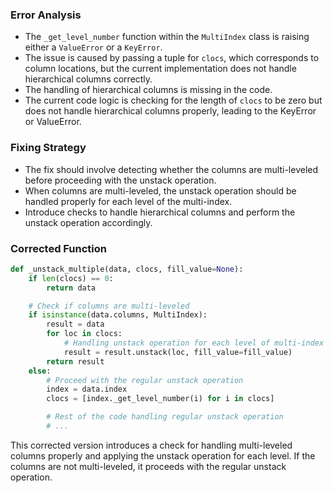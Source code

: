 ### Error Analysis
- The `_get_level_number` function within the `MultiIndex` class is raising either a `ValueError` or a `KeyError`.
- The issue is caused by passing a tuple for `clocs`, which corresponds to column locations, but the current implementation does not handle hierarchical columns correctly.
- The handling of hierarchical columns is missing in the code.
- The current code logic is checking for the length of `clocs` to be zero but does not handle hierarchical columns properly, leading to the KeyError or ValueError.

### Fixing Strategy
- The fix should involve detecting whether the columns are multi-leveled before proceeding with the unstack operation.
- When columns are multi-leveled, the unstack operation should be handled properly for each level of the multi-index.
- Introduce checks to handle hierarchical columns and perform the unstack operation accordingly.

### Corrected Function
```python
def _unstack_multiple(data, clocs, fill_value=None):
    if len(clocs) == 0:
        return data

    # Check if columns are multi-leveled
    if isinstance(data.columns, MultiIndex):
        result = data
        for loc in clocs:
            # Handling unstack operation for each level of multi-index columns
            result = result.unstack(loc, fill_value=fill_value)
        return result
    else:
        # Proceed with the regular unstack operation
        index = data.index
        clocs = [index._get_level_number(i) for i in clocs]

        # Rest of the code handling regular unstack operation
        # ...
```

This corrected version introduces a check for handling multi-leveled columns properly and applying the unstack operation for each level. If the columns are not multi-leveled, it proceeds with the regular unstack operation.